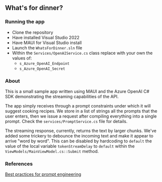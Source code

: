## What's for dinner?

### Running the app

- Clone the repository
- Have installed Visual Studio 2022
- Have MAUI for Visual Studio install
- Launch the `WhatsForDinner.sln` file
- Within the `Services/OpenAIService.cs` class replace with your own the values of:
  - `s_Azure_OpenAI_Endpoint`
  - `s_Azure_OpenAI_Secret`

### About

This is a small sample app written using MAUI and the Azure OpenAI C# SDK demonstrating the streaming capabilities of the API.

The app simply receives through a prompt constraints under which it will suggest cooking recipes. We store in a list of strings all the prompts that the user enters, then we issue a request after compiling everything into a single prompt. Check the `services/PromptService.cs` file for details.

The streaming response, currently, returns the text by larger chunks. We've added some trickery to debounce the incoming text and make it appear to arrive "word by word". This can be disabled by hardcoding to `default` the value of the local variable `tokenStreamDelay` to `default` within the `ViewModels/MainViewModel.cs::Submit` method.

### References

[Best practices for prompt engineering](https://help.openai.com/en/articles/6654000-best-practices-for-prompt-engineering-with-openai-api)
